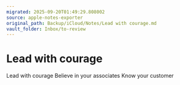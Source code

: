 ```yaml
---
migrated: 2025-09-20T01:49:29.808002
source: apple-notes-exporter
original_path: Backup/iCloud/Notes/Lead with courage.md
vault_folder: Inbox/to-review
---
```

# Lead with courage

Lead with courage
Believe in your associates
Know your customer

